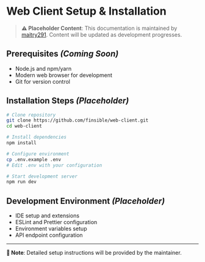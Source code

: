 # Web Client Setup & Installation

> **⚠️ Placeholder Content**: This documentation is maintained by [maitry291](https://github.com/maitry291). Content will be updated as development progresses.

## Prerequisites _(Coming Soon)_

-   Node.js and npm/yarn
-   Modern web browser for development
-   Git for version control

## Installation Steps _(Placeholder)_

```bash
# Clone repository
git clone https://github.com/finsible/web-client.git
cd web-client

# Install dependencies
npm install

# Configure environment
cp .env.example .env
# Edit .env with your configuration

# Start development server
npm run dev
```

## Development Environment _(Placeholder)_

-   IDE setup and extensions
-   ESLint and Prettier configuration
-   Environment variables setup
-   API endpoint configuration

---

**📝 Note**: Detailed setup instructions will be provided by the maintainer.
